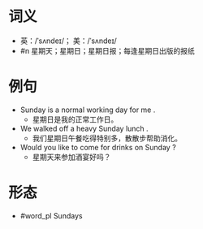 # 词义
- 英：/ˈsʌndeɪ/； 美：/ˈsʌndeɪ/
- #n 星期天；星期日；星期日报；每逢星期日出版的报纸
# 例句
- Sunday is a normal working day for me .
	- 星期日是我的正常工作日。
- We walked off a heavy Sunday lunch .
	- 我们星期日午餐吃得特别多，散散步帮助消化。
- Would you like to come for drinks on Sunday ?
	- 星期天来参加酒宴好吗？
# 形态
- #word_pl Sundays
